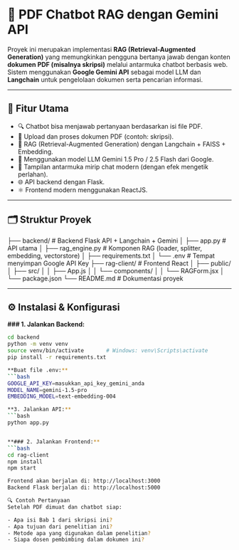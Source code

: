 # 🤖 PDF Chatbot RAG dengan Gemini API

Proyek ini merupakan implementasi **RAG (Retrieval-Augmented Generation)** yang memungkinkan pengguna bertanya jawab dengan konten **dokumen PDF (misalnya skripsi)** melalui antarmuka chatbot berbasis web. Sistem menggunakan **Google Gemini API** sebagai model LLM dan **Langchain** untuk pengelolaan dokumen serta pencarian informasi.

---

## 🧠 Fitur Utama

- 🔍 Chatbot bisa menjawab pertanyaan berdasarkan isi file PDF.
- 📄 Upload dan proses dokumen PDF (contoh: skripsi).
- 🧠 RAG (Retrieval-Augmented Generation) dengan Langchain + FAISS + Embedding.
- 🤖 Menggunakan model LLM Gemini 1.5 Pro / 2.5 Flash dari Google.
- 💬 Tampilan antarmuka mirip chat modern (dengan efek mengetik perlahan).
- 🌐 API backend dengan Flask.
- ⚛️ Frontend modern menggunakan ReactJS.

---

## 🗂️ Struktur Proyek
├── backend/ # Backend Flask API + Langchain + Gemini
│ ├── app.py # API utama
│ ├── rag_engine.py # Komponen RAG (loader, splitter, embedding, vectorstore)
│ ├── requirements.txt
│ └── .env # Tempat menyimpan Google API Key
├── rag-client/ # Frontend React
│ ├── public/
│ ├── src/
│ │ ├── App.js
│ │ └── components/
│ │ └── RAGForm.jsx
│ └── package.json
└── README.md # Dokumentasi proyek



---

## ⚙️ Instalasi & Konfigurasi

**### 1. Jalankan Backend:**
```bash
cd backend
python -m venv venv
source venv/bin/activate       # Windows: venv\Scripts\activate
pip install -r requirements.txt

**Buat file .env:**
```bash
GOOGLE_API_KEY=masukkan_api_key_gemini_anda
MODEL_NAME=gemini-1.5-pro
EMBEDDING_MODEL=text-embedding-004

**3. Jalankan API:**
```bash
python app.py


**### 2. Jalankan Frontend:**
```bash
cd rag-client
npm install
npm start

Frontend akan berjalan di: http://localhost:3000
Backend Flask berjalan di: http://localhost:5000

🔍 Contoh Pertanyaan
Setelah PDF dimuat dan chatbot siap:

- Apa isi Bab 1 dari skripsi ini?
- Apa tujuan dari penelitian ini?
- Metode apa yang digunakan dalam penelitian?
- Siapa dosen pembimbing dalam dokumen ini?
